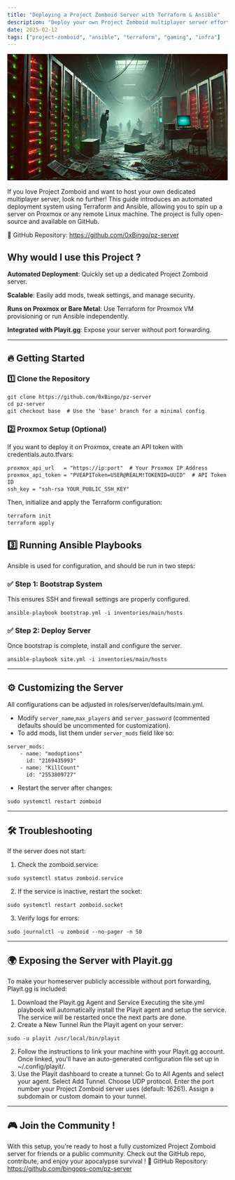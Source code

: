 ```yaml
---
title: "Deploying a Project Zomboid Server with Terraform & Ansible"
description: "Deploy your own Project Zomboid multiplayer server effortlessly using Terraform and Ansible on your Proxmox, with full customization"
date: 2025-02-12
tags: ["project-zomboid", "ansible", "terraform", "gaming", "infra"]
---
```


![Project Zomboid article illustration](images/project-zomboid1.png)

If you love Project Zomboid and want to host your own dedicated multiplayer server, look no further! This guide introduces an automated deployment system using Terraform and Ansible, allowing you to spin up a server on Proxmox or any remote Linux machine. The project is fully open-source and available on GitHub.

🚀 GitHub Repository: https://github.com/0xBingo/pz-server

## Why would I use this Project ?

**Automated Deployment**: Quickly set up a dedicated Project Zomboid server.

**Scalable**: Easily add mods, tweak settings, and manage security.

**Runs on Proxmox or Bare Metal**: Use Terraform for Proxmox VM provisioning or run Ansible independently.

**Integrated with Playit.gg**: Expose your server without port forwarding.

---

## 🔥 Getting Started
### 1️⃣ Clone the Repository
```
git clone https://github.com/0xBingo/pz-server
cd pz-server
git checkout base  # Use the 'base' branch for a minimal config
```
### 2️⃣ Proxmox Setup (Optional)
If you want to deploy it on Proxmox, create an API token with credentials.auto.tfvars:
```
proxmox_api_url   = "https://ip:port"  # Your Proxmox IP Address
proxmox_api_token = "PVEAPIToken=USER@REALM!TOKENID=UUID"  # API Token ID
ssh_key = "ssh-rsa YOUR_PUBLIC_SSH_KEY"
```
Then, initialize and apply the Terraform configuration:
```
terraform init
terraform apply
```
## 3️⃣ Running Ansible Playbooks
Ansible is used for configuration, and should be run in two steps:
### ✅ Step 1: Bootstrap System
This ensures SSH and firewall settings are properly configured.
```
ansible-playbook bootstrap.yml -i inventories/main/hosts
```

### ✅ Step 2: Deploy Server
Once bootstrap is complete, install and configure the server.
```
ansible-playbook site.yml -i inventories/main/hosts
```

---

## ⚙️ Customizing the Server
All configurations can be adjusted in roles/server/defaults/main.yml.
- Modify `server_name`,`max_players` and `server_password` (commented defaults should be uncommented for customization).
- To add mods, list them under `server_mods` field like so:
```
server_mods:
    - name: "modoptions"
      id: "2169435993"
    - name: "KillCount"
      id: "2553809727"
```
- Restart the server after changes:
```
sudo systemctl restart zomboid
```
---

## 🛠️ Troubleshooting
If the server does not start:
1. Check the zomboid.service:
```
sudo systemctl status zomboid.service
```
2. If the service is inactive, restart the socket:
```
sudo systemctl restart zomboid.socket
```
3. Verify logs for errors:
```
sudo journalctl -u zomboid --no-pager -n 50
```

---

## 🌍 Exposing the Server with Playit.gg
To make your homeserver publicly accessible without port forwarding, Playit.gg is included:
1. Download the Playit.gg Agent and Service
   Executing the site.yml playbook will automatically install the Playit agent and setup the service. The service will be restarted once the next parts are done.
2. Create a New Tunnel
   Run the Playit agent on your server:
```
sudo -u playit /usr/local/bin/playit
```
2. Follow the instructions to link your machine with your Playit.gg account. Once linked, you'll have an auto-generated configuration file set up in ~/.config/playit/.
3. Use the Playit dashboard to create a tunnel:
   Go to All Agents and select your agent.
   Select Add Tunnel.
   Choose UDP protocol.
   Enter the port number your Project Zomboid server uses (default: 16261).
   Assign a subdomain or custom domain to your tunnel.

---

## 🎮 Join the Community !
With this setup, you're ready to host a fully customized Project Zomboid server for friends or a public community. Check out the GitHub repo, contribute, and enjoy your apocalypse survival !
🔗 GitHub Repository: https://github.com/bingops-com/pz-server
